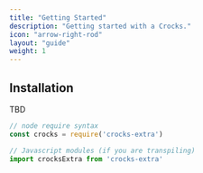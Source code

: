 ```yaml
---
title: "Getting Started"
description: "Getting started with a Crocks."
icon: "arrow-right-rod"
layout: "guide"
weight: 1
---
```


<article id="installation">

## Installation
TBD

```javascript
// node require syntax
const crocks = require('crocks-extra')

// Javascript modules (if you are transpiling)
import crocksExtra from 'crocks-extra'
```

</article>

